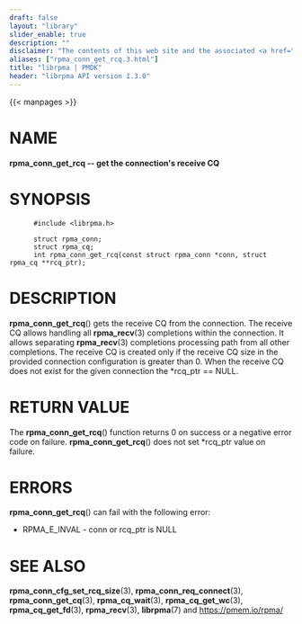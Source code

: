 ```yaml
---
draft: false
layout: "library"
slider_enable: true
description: ""
disclaimer: "The contents of this web site and the associated <a href=\"https://github.com/pmem\">GitHub repositories</a> are BSD-licensed open source."
aliases: ["rpma_conn_get_rcq.3.html"]
title: "librpma | PMDK"
header: "librpma API version 1.3.0"
---
```

{{< manpages >}}

[comment]: <> (SPDX-License-Identifier: BSD-3-Clause)
[comment]: <> (Copyright 2020-2023, Intel Corporation)

# NAME

**rpma_conn_get_rcq \-- get the connection\'s receive CQ**

# SYNOPSIS

          #include <librpma.h>

          struct rpma_conn;
          struct rpma_cq;
          int rpma_conn_get_rcq(const struct rpma_conn *conn, struct rpma_cq **rcq_ptr);

# DESCRIPTION

**rpma_conn_get_rcq**() gets the receive CQ from the connection. The
receive CQ allows handling all **rpma_recv**(3) completions within the
connection. It allows separating **rpma_recv**(3) completions processing
path from all other completions. The receive CQ is created only if the
receive CQ size in the provided connection configuration is greater than
0. When the receive CQ does not exist for the given connection the
\*rcq_ptr == NULL.

# RETURN VALUE

The **rpma_conn_get_rcq**() function returns 0 on success or a negative
error code on failure. **rpma_conn_get_rcq**() does not set \*rcq_ptr
value on failure.

# ERRORS

**rpma_conn_get_rcq**() can fail with the following error:

-   RPMA_E\_INVAL - conn or rcq_ptr is NULL

# SEE ALSO

**rpma_conn_cfg_set_rcq_size**(3), **rpma_conn_req_connect**(3),
**rpma_conn_get_cq**(3), **rpma_cq_wait**(3), **rpma_cq_get_wc**(3),
**rpma_cq_get_fd**(3), **rpma_recv**(3), **librpma**(7) and
https://pmem.io/rpma/
